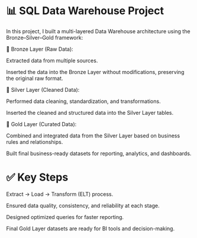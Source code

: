 # 📊 SQL Data Warehouse Project

In this project, I built a multi-layered Data Warehouse architecture using the Bronze–Silver–Gold framework:

🔹 Bronze Layer (Raw Data):

Extracted data from multiple sources.

Inserted the data into the Bronze Layer without modifications, preserving the original raw format.

🔸 Silver Layer (Cleaned Data):

Performed data cleaning, standardization, and transformations.

Inserted the cleaned and structured data into the Silver Layer tables.

🏅 Gold Layer (Curated Data):

Combined and integrated data from the Silver Layer based on business rules and relationships.

Built final business-ready datasets for reporting, analytics, and dashboards.

# ✅ Key Steps

Extract → Load → Transform (ELT) process.

Ensured data quality, consistency, and reliability at each stage.

Designed optimized queries for faster reporting.

Final Gold Layer datasets are ready for BI tools and decision-making.
